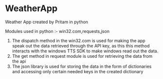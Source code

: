 # WeatherApp
Weather App created by Pritam in python

Modules used in python :- win32.com,requests,json

1. The dispatch method in the win32.com is used for making the app speak out the data retrieved through the API key, as this this method interacts with the windows TTS SDK to make windows read out the data.
2. The get method in request module is used for retrieving the data from the api
3. The json library is used for storing the data in the form of dictionaries and accessing only certain needed keys in the created dictionary
